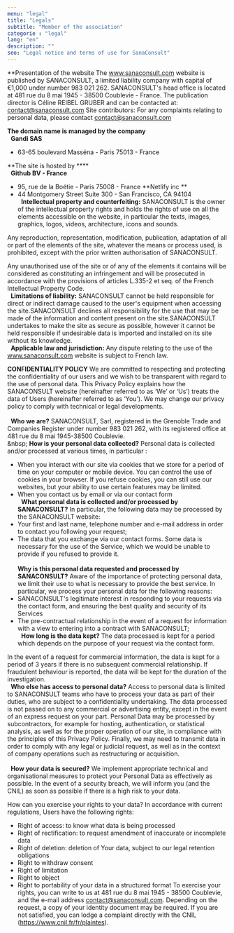 ```yaml
---
menu: "legal"
title: "Legals"
subtitle: "Member of the association"
categorie : "legal"
lang: "en"
description: ""
seo: "Legal notice and terms of use for SanaConsult"
---
```

**Presentation of the website
The www.sanaconsult.com website is published by SANACONSULT, a limited liability company with capital of €1,000 under number 983 021 262.
SANACONSULT's head office is located at 481 rue du 8 mai 1945 - 38500 Coublevie - France.
The publication director is Céline REIBEL GRUBER and can be contacted at: contact@sanaconsult.com
Site contributors:
For any complaints relating to personal data, please contact contact@sanaconsult.com

**The domain name is managed by the company**
\
&nbsp;
**Gandi SAS**
- 63-65 boulevard Masséna - Paris 75013 - France

**The site is hosted by ****
\
&nbsp;
**Github BV - France**
- 95, rue de la Boétie - Paris 75008 - France 
**Netlify inc **
- 44 Montgomery Street Suite 300 - San Francisco, CA 94104
\
&nbsp;
**Intellectual property and counterfeiting:**
SANACONSULT is the owner of the intellectual property rights and holds the rights of use on all the elements accessible on the website, in particular the texts, images, graphics, logos, videos, architecture, icons and sounds.

Any reproduction, representation, modification, publication, adaptation of all or part of the elements of the site, whatever the means or process used, is prohibited, except with the prior written authorisation of SANACONSULT.

Any unauthorised use of the site or of any of the elements it contains will be considered as constituting an infringement and will be prosecuted in accordance with the provisions of articles L.335-2 et seq. of the French Intellectual Property Code.
\
&nbsp;
**Limitations of liability:**
SANACONSULT cannot be held responsible for direct or indirect damage caused to the user's equipment when accessing the site.SANACONSULT declines all responsibility for the use that may be made of the information and content present on the site.SANACONSULT undertakes to make the site as secure as possible, however it cannot be held responsible if undesirable data is imported and installed on its site without its knowledge.\
&nbsp;
**Applicable law and jurisdiction:**
Any dispute relating to the use of the www.sanaconsult.com website is subject to French law.

**CONFIDENTIALITY POLICY**
We are committed to respecting and protecting the confidentiality of our users and we wish to be transparent with regard to the use of personal data.
This Privacy Policy explains how the SANACONSULT website (hereinafter referred to as ‘We’ or ‘Us’) treats the data of Users (hereinafter referred to as ‘You’).
We may change our privacy policy to comply with technical or legal developments.
\
\
&nbsp;
**Who we are?**
SANACONSULT, Sarl, registered in the Grenoble Trade and Companies Register under number 983 021 262, with its registered office at 481 rue du 8 mai 1945-38500 Coublevie.
\
\&nbsp;
**How is your personal data collected?**
Personal data is collected and/or processed at various times, in particular :
- When you interact with our site via cookies that we store for a period of time on your computer or mobile device. You can control the use of cookies in your browser. If you refuse cookies, you can still use our websites, but your ability to use certain features may be limited.
- When you contact us by email or via our contact form
\
&nbsp;
**What personal data is collected and/or processed by SANACONSULT?**
In particular, the following data may be processed by the SANACONSULT website:
- Your first and last name, telephone number and e-mail address in order to contact you following your request;
- The data that you exchange via our contact forms.
Some data is necessary for the use of the Service, which we would be unable to provide if you refused to provide it.
\
&nbsp;               
**Why is this personal data requested and processed by SANACONSULT?**
Aware of the importance of protecting personal data, we limit their use to what is necessary to provide the best service.
In particular, we process your personal data for the following reasons:
- SANACONSULT's legitimate interest in responding to your requests via the contact form, and ensuring the best quality and security of its Services
- The pre-contractual relationship in the event of a request for information with a view to entering into a contract with SANACONSULT;
\
&nbsp;
**How long is the data kept?**
The data processed is kept for a period which depends on the purpose of your request via the contact form.
 
In the event of a request for commercial information, the data is kept for a period of 3 years if there is no subsequent commercial relationship.
If fraudulent behaviour is reported, the data will be kept for the duration of the investigation.
\
&nbsp;
**Who else has access to personal data?**
Access to personal data is limited to SANACONSULT teams who have to process your data as part of their duties, who are subject to a confidentiality undertaking.
The data processed is not passed on to any commercial or advertising entity, except in the event of an express request on your part.
Personal Data may be processed by subcontractors, for example for hosting, authentication, or statistical analysis, as well as for the proper operation of our site, in compliance with the principles of this Privacy Policy.
Finally, we may need to transmit data in order to comply with any legal or judicial request, as well as in the context of company operations such as restructuring or acquisition.               
\
&nbsp;
**How your data is secured?**
We implement appropriate technical and organisational measures to protect your Personal Data as effectively as possible.
In the event of a security breach, we will inform you (and the CNIL) as soon as possible if there is a high risk to your data.
 
How can you exercise your rights to your data?
In accordance with current regulations, Users have the following rights:               
- Right of access: to know what data is being processed
- Right of rectification: to request amendment of inaccurate or incomplete data
- Right of deletion: deletion of Your data, subject to our legal retention obligations
- Right to withdraw consent
- Right of limitation
- Right to object
- Right to portability of your data in a structured format
To exercise your rights, you can write to us at 481 rue du 8 mai 1945 - 38500 Coublevie, and the e-mail address contact@sanaconsult.com.
Depending on the request, a copy of your identity document may be required.
If you are not satisfied, you can lodge a complaint directly with the CNIL (https://www.cnil.fr/fr/plaintes).